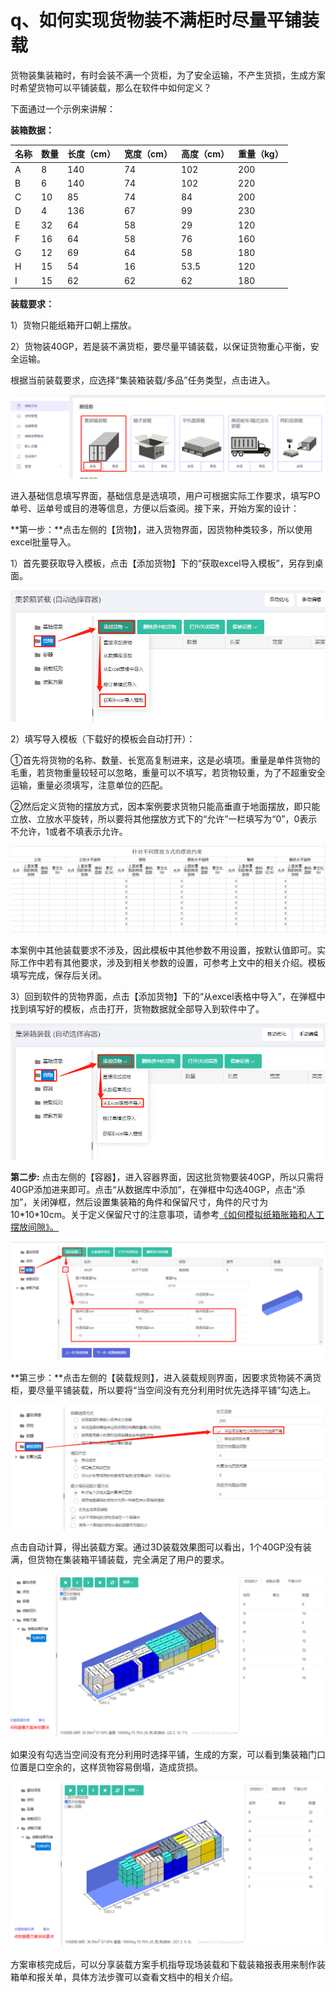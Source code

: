 # q、如何实现货物装不满柜时尽量平铺装载

货物装集装箱时，有时会装不满一个货柜，为了安全运输，不产生货损，生成方案时希望货物可以平铺装载，那么在软件中如何定义？

下面通过一个示例来讲解：

**装箱数据：**

| 名称 | 数量 | 长度（cm） | 宽度（cm） | 高度（cm） | 重量（kg） |
| :--- | :--- | :--- | :--- | :--- | :--- |
| A | 8 | 140 | 74 | 102 | 200 |
| B | 6 | 140 | 74 | 102 | 220 |
| C | 10 | 85 | 74 | 84 | 200 |
| D | 4 | 136 | 67 | 99 | 230 |
| E | 32 | 64 | 58 | 29 | 120 |
| F | 16 | 64 | 58 | 76 | 160 |
| G | 12 | 69 | 64 | 58 | 180 |
| H | 15 | 54 | 16 | 53.5 | 120 |
| I | 15 | 62 | 62 | 62 | 180 |

**装载要求：**

1）货物只能纸箱开口朝上摆放。

2）货物装40GP，若是装不满货柜，要尽量平铺装载，以保证货物重心平衡，安全运输。

根据当前装载要求，应选择“集装箱装载/多品”任务类型，点击进入。

![](../../.gitbook/assets/0%20%2820%29.png)

进入基础信息填写界面，基础信息是选填项，用户可根据实际工作要求，填写PO单号、运单号或目的港等信息，方便以后查阅。接下来，开始方案的设计：

**第一步：**点击左侧的【货物】，进入货物界面，因货物种类较多，所以使用excel批量导入。

1）首先要获取导入模板，点击【添加货物】下的“获取excel导入模板”，另存到桌面。

![](../../.gitbook/assets/1%20%2822%29.png)

2）填写导入模板（下载好的模板会自动打开）：

①首先将货物的名称、数量、长宽高复制进来，这是必填项。重量是单件货物的毛重，若货物重量较轻可以忽略，重量可以不填写，若货物较重，为了不超重安全运输，重量必须填写，注意单位的匹配。

②然后定义货物的摆放方式，因本案例要求货物只能高垂直于地面摆放，即只能立放、立放水平旋转，所以要将其他摆放方式下的“允许”一栏填写为“0”，0表示不允许，1或者不填表示允许。

![](../../.gitbook/assets/2%20%2819%29.png)

本案例中其他装载要求不涉及，因此模板中其他参数不用设置，按默认值即可。实际工作中若有其他要求，涉及到相关参数的设置，可参考上文中的相关介绍。模板填写完成，保存后关闭。

3）回到软件的货物界面，点击【添加货物】下的“从excel表格中导入”，在弹框中找到填写好的模板，点击打开，货物数据就全部导入到软件中了。

![](../../.gitbook/assets/3%20%2818%29.png)

**第二步:** 点击左侧的【容器】，进入容器界面，因这批货物要装40GP，所以只需将40GP添加进来即可。点击“从数据库中添加”，在弹框中勾选40GP，点击“添加”，关闭弹框，然后设置集装箱的角件和保留尺寸，角件的尺寸为10\*10\*10cm。关于定义保留尺寸的注意事项，请参考[《如何模拟纸箱胀箱和人工摆放间隙》。]()

![](../../.gitbook/assets/4%20%2817%29.png)

**第三步：**点击左侧的【装载规则】，进入装载规则界面，因要求货物装不满货柜，要尽量平铺装载，所以要将“当空间没有充分利用时优先选择平铺”勾选上。

![](../../.gitbook/assets/5%20%2819%29.png)

点击自动计算，得出装载方案。通过3D装载效果图可以看出，1个40GP没有装满，但货物在集装箱平铺装载，完全满足了用户的要求。

![](../../.gitbook/assets/6%20%2815%29.png)

如果没有勾选当空间没有充分利用时选择平铺，生成的方案，可以看到集装箱门口位置是口空余的，这样货物容易倒塌，造成货损。

![](../../.gitbook/assets/7%20%2814%29.png)

方案审核完成后，可以分享装载方案手机指导现场装载和下载装箱报表用来制作装箱单和报关单，具体方法步骤可以查看文档中的相关介绍。


